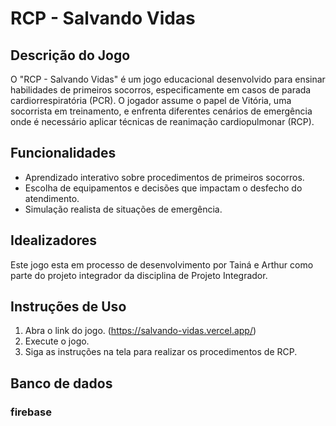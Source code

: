 # RCP - Salvando Vidas

## Descrição do Jogo

O "RCP - Salvando Vidas" é um jogo educacional desenvolvido para ensinar habilidades de primeiros socorros, especificamente em casos de parada cardiorrespiratória (PCR). O jogador assume o papel de Vitória, uma socorrista em treinamento, e enfrenta diferentes cenários de emergência onde é necessário aplicar técnicas de reanimação cardiopulmonar (RCP).

## Funcionalidades

- Aprendizado interativo sobre procedimentos de primeiros socorros.
- Escolha de equipamentos e decisões que impactam o desfecho do atendimento.
- Simulação realista de situações de emergência.

## Idealizadores

Este jogo esta em processo de desenvolvimento por Tainá e Arthur como parte do projeto integrador da disciplina de Projeto Integrador. 

## Instruções de Uso

1. Abra o link do jogo. (https://salvando-vidas.vercel.app/)
2. Execute o jogo.
3. Siga as instruções na tela para realizar os procedimentos de RCP.


## Banco de dados 
### firebase